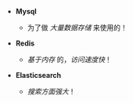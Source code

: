 
- **Mysql**
    - 为了做 *大量数据存储* 来使用的！

- **Redis**
    - *基于内存* 的，*访问速度快*！

- **Elasticsearch**
    - *搜索方面强大*！
